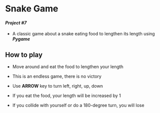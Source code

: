 # Snake Game
#### _Project #7_
- A classic game about a snake eating food to lengthen its length using **_Pygame_**

## How to play
- Move around and eat the food to lengthen your length

- This is an endless game, there is no victory

- Use **ARROW** key to turn left, right, up, down

- If you eat the food, your length will be increased by 1

- If you collide with yourself or do a 180-degree turn, you will lose